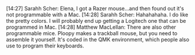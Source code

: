 [14:27] Sarahh Scher: Elena, I got a Razer mouse...and then found out it's not programmable with a Mac.
[14:28] Sarahh Scher: Hahahahaha. I do like the pretty colors. I will probably end up getting a Logitech one that can be programmed in Mac.
[14:28] Matthew MacLellan: There are also other programmable mice. Ploopy makes a trackball mouse, but you need to assemble it yourself. It's coded in the QMK environment, which people also use to program their keyboards.


